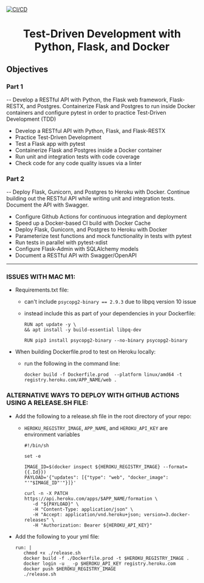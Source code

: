 [![CI/CD](https://github.com/agruezo/Flask-TDD-Docker/actions/workflows/main.yml/badge.svg)](https://github.com/agruezo/Flask-TDD-Docker/actions/workflows/main.yml)

<h1 align="center" >Test-Driven Development with Python, Flask, and Docker</h1>

<h2>Objectives</h2>

<h3>Part 1</h3>

-- Develop a RESTful API with Python, the Flask web framework, Flask-RESTX, and Postgres. Containerize Flask and Postgres to run inside Docker containers and configure pytest in order to practice Test-Driven Development (TDD)


- Develop a RESTful API with Python, Flask, and Flask-RESTX
- Practice Test-Driven Development
- Test a Flask app with pytest
- Containerize Flask and Postgres inside a Docker container
- Run unit and integration tests with code coverage
- Check code for any code quality issues via a linter

<h3>Part 2</h3>

-- Deploy Flask, Gunicorn, and Postgres to Heroku with Docker. Continue building out the RESTful API while writing unit and integration tests. Document the API with Swagger.

- Configure Github Actions for continuous integration and deployment
- Speed up a Docker-based CI build with Docker Cache
- Deploy Flask, Gunicorn, and Postgres to Heroku with Docker
- Parameterize test functions and mock functionality in tests with pytest
- Run tests in parallel with pytest-xdist
- Configure Flask-Admin with SQLAlchemy models
- Document a RESTful API with Swagger/OpenAPI

---

<h3>ISSUES WITH MAC M1:</h3>

- Requirements.txt file:
   - can't include `psycopg2-binary == 2.9.3` due to libpq version 10 issue
   - instead include this as part of your dependencies in your Dockerfile:

      ```
      RUN apt update -y \
      && apt install -y build-essential libpq-dev

      RUN pip3 install psycopg2-binary --no-binary psycopg2-binary

- When building Dockerfile.prod to test on Heroku locally:
   - run the following in the command line:

      ```
      docker build -f Dockerfile.prod  --platform linux/amd64 -t registry.heroku.com/APP_NAME/web .

<h3>ALTERNATIVE WAYS TO DEPLOY WITH GITHUB ACTIONS USING A RELEASE.SH FILE:</h3>

- Add the following to a release.sh file in the root directory of your repo:
   - `HEROKU_REGISTRY_IMAGE`, `APP_NAME`, and `HEROKU_API_KEY` are environment variables

      ```
      #!/bin/sh

      set -e

      IMAGE_ID=$(docker inspect ${HEROKU_REGISTRY_IMAGE} --format={{.Id}})
      PAYLOAD='{"updates": [{"type": "web", "docker_image": "'"$IMAGE_ID"'"}]}'

      curl -n -X PATCH https://api.heroku.com/apps/$APP_NAME/formation \
         -d "${PAYLOAD}" \
         -H "Content-Type: application/json" \
         -H "Accept: application/vnd.heroku+json; version=3.docker-releases" \
         -H "Authorization: Bearer ${HEROKU_API_KEY}"

- Add the following to your yml file:

   ```
   run: | 
      chmod +x ./release.sh
      docker build -f ./Dockerfile.prod -t $HEROKU_REGISTRY_IMAGE .
      docker login -u _ -p $HEROKU_API_KEY registry.heroku.com
      docker push $HEROKU_REGISTRY_IMAGE
      ./release.sh